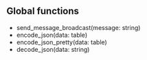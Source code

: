 ## Global functions
- send_message_broadcast(message: string)
- encode_json(data: table)
- encode_json_pretty(data: table)
- decode_json(data: string)
